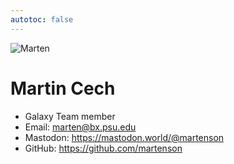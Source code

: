 ```yaml
---
autotoc: false
---
```


<div class='right'><img src="/people/marten/marten.jpg" alt="Marten"/></div>

# Martin Cech

* Galaxy Team member
* Email: [marten@bx.psu.edu](mailto:marten@bx.psu.edu)
* Mastodon: https://mastodon.world/@martenson
* GitHub: https://github.com/martenson

